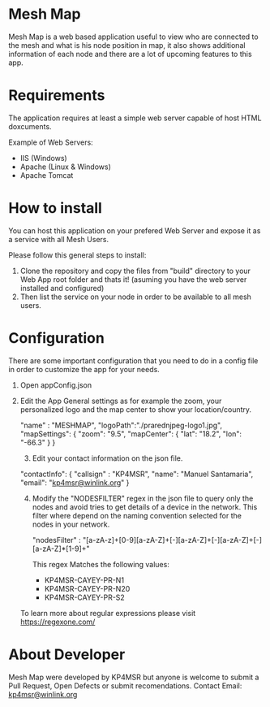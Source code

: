 # Mesh Map 
Mesh Map is a web based application useful to view who are connected to the mesh and what is his node position in map,
it also shows additional information of each node and there are a lot of upcoming features to this app.

# Requirements
The application requires at least a simple web server capable of host HTML doxcuments. 

Example of Web Servers:
  - IIS (Windows) 
  - Apache (Linux & Windows)
  - Apache Tomcat

# How to install 
You can host this application on your prefered Web Server and expose it as a service with all Mesh Users.

Please follow this general steps to install:
1. Clone the repository and copy the files from "build" directory to your Web App root folder and thats it! (asuming you have the web server installed and configured)
2. Then list the service on your node in order to be available to all mesh users.

# Configuration
There are some important configuration that you need to do in a config file in order to customize the app for your needs. 

1. Open appConfig.json
2. Edit the App General settings as for example the zoom, your personalized logo and the map center to show your location/country.
   
    "name" : "MESHMAP",
    "logoPath":"./prarednjpeg-logo1.jpg",
    "mapSettings": {
        "zoom": "9.5",
        "mapCenter": { 
            "lat": "18.2",
            "lon": "-66.3"
        }
    }

    3. Edit your contact information on the json file.

    "contactInfo": {
        "callsign" : "KP4MSR",
        "name": "Manuel Santamaria",
        "email": "kp4msr@winlink.org"
    }
    
    4. Modify the "NODESFILTER" regex in the json file to query only the nodes and avoid tries to get details of a device in the network. 
       This filter where depend on the naming convention selected for the nodes in your network. 

          "nodesFilter" : "[a-zA-z]+[0-9][a-zA-Z]+[-][a-zA-Z]+[-][a-zA-Z]+[-][a-zA-Z]*[1-9]+"

       This regex Matches the following values:

       - KP4MSR-CAYEY-PR-N1
       - KP4MSR-CAYEY-PR-N20
       - KP4MSR-CAYEY-PR-S2

    To learn more about regular expressions please visit https://regexone.com/ 

# About Developer 
Mesh Map were developed by KP4MSR but anyone is welcome to submit a Pull Request, Open Defects or submit recomendations. 
Contact Email: kp4msr@winlink.org
